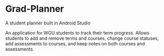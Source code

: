 # Grad-Planner
A student planner built in Android Studio


An application for WGU students to track their term progress. 
Allows students to add and remove terms and courses, change course statuses, add assessments to courses, and keep notes on both courses and assessments. 
